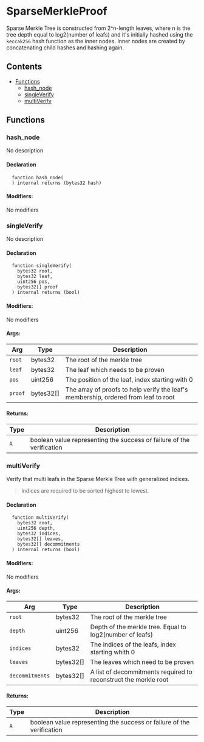 # SparseMerkleProof


Sparse Merkle Tree is constructed from 2^n-length leaves, where n is the tree depth
 equal to log2(number of leafs) and it's initially hashed using the `keccak256` hash function as the inner nodes.
 Inner nodes are created by concatenating child hashes and hashing again.


## Contents
<!-- START doctoc generated TOC please keep comment here to allow auto update -->
<!-- DON'T EDIT THIS SECTION, INSTEAD RE-RUN doctoc TO UPDATE -->

- [Functions](#functions)
  - [hash_node](#hash_node)
  - [singleVerify](#singleverify)
  - [multiVerify](#multiverify)

<!-- END doctoc generated TOC please keep comment here to allow auto update -->




## Functions

### hash_node
No description


#### Declaration
```solidity
  function hash_node(
  ) internal returns (bytes32 hash)
```

#### Modifiers:
No modifiers



### singleVerify
No description


#### Declaration
```solidity
  function singleVerify(
    bytes32 root,
    bytes32 leaf,
    uint256 pos,
    bytes32[] proof
  ) internal returns (bool)
```

#### Modifiers:
No modifiers

#### Args:
| Arg | Type | Description |
| --- | --- | --- |
|`root` | bytes32 | The root of the merkle tree
|`leaf` | bytes32 | The leaf which needs to be proven
|`pos` | uint256 | The position of the leaf, index starting with 0
|`proof` | bytes32[] | The array of proofs to help verify the leaf's membership, ordered from leaf to root

#### Returns:
| Type | Description |
| --- | --- |
|`A` | boolean value representing the success or failure of the verification
### multiVerify
Verify that multi leafs in the Sparse Merkle Tree with generalized indices.

> Indices are required to be sorted highest to lowest.


#### Declaration
```solidity
  function multiVerify(
    bytes32 root,
    uint256 depth,
    bytes32 indices,
    bytes32[] leaves,
    bytes32[] decommitments
  ) internal returns (bool)
```

#### Modifiers:
No modifiers

#### Args:
| Arg | Type | Description |
| --- | --- | --- |
|`root` | bytes32 | The root of the merkle tree
|`depth` | uint256 | Depth of the merkle tree. Equal to log2(number of leafs)
|`indices` | bytes32 | The indices of the leafs, index starting whith 0
|`leaves` | bytes32[] | The leaves which need to be proven
|`decommitments` | bytes32[] | A list of decommitments required to reconstruct the merkle root

#### Returns:
| Type | Description |
| --- | --- |
|`A` | boolean value representing the success or failure of the verification


